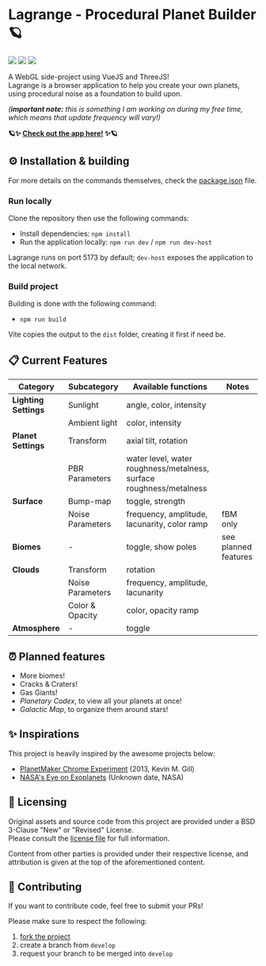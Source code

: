 # Lagrange - Procedural Planet Builder 🪐

<p>
  <img src="https://img.shields.io/badge/VueJS-3.4-%2342B883?logo=vuedotjs&labelColor=%2335495E&logoColor=white">
  <img src="https://img.shields.io/badge/Vite-5.2-%23BD34FE?logo=vite&labelColor=%2335495E&logoColor=white">
  <img src="https://img.shields.io/badge/ThreeJS-r166-%23049EF4?logo=threedotjs&labelColor=%2335495E&logoColor=white">
</p>

A WebGL side-project using VueJS and ThreeJS! <br>
Lagrange is a browser application to help you create your own planets, using procedural noise as a foundation to build upon.

_(**important note:** this is something I am working on during my free time, which means that update frequency will vary!)_

**🪐✨ [Check out the app here!](https://lagrange.eepyberry.me) ✨🪐**

## ⚙️ Installation & building

For more details on the commands themselves, check the [package.json](https://github.com/EepyBerry/lagrange/blob/main/package.json) file.

### Run locally
Clone the repository then use the following commands:
- Install dependencies: `npm install`
- Run the application locally: `npm run dev` / `npm run dev-host`

Lagrange runs on port 5173 by default; `dev-host` exposes the application to the local network.

### Build project
Building is done with the following command:
- `npm run build`

Vite copies the output to the `dist` folder, creating it first if need be.


## 📋 Current Features

| Category              | Subcategory      | Available functions                                                 | Notes                |
|-----------------------|------------------|---------------------------------------------------------------------|----------------------|
| **Lighting Settings** | Sunlight         | angle, color, intensity                                             |                      |
|                       | Ambient light    | color, intensity                                                    |                      |
| **Planet Settings**   | Transform        | axial tilt, rotation                                                |                      |
|                       | PBR Parameters   | water level, water roughness/metalness, surface roughness/metalness |                      |
| **Surface**           | Bump-map         | toggle, strength                                                    |                      |
|                       | Noise Parameters | frequency, amplitude, lacunarity, color ramp                        | fBM only             |
| **Biomes**            | -                | toggle, show poles                                                  | see planned features |
| **Clouds**            | Transform        | rotation                                                            |                      |
|                       | Noise Parameters | frequency, amplitude, lacunarity                                    |                      |
|                       | Color & Opacity  | color, opacity ramp                                                 |                      |
| **Atmosphere**        | -                | toggle                                                              |                      |

## ⏰ Planned features

- More biomes!
- Cracks & Craters!
- Gas Giants!
- _Planetary Codex_, to view all your planets at once!
- _Galactic Map_, to organize them around stars!

## ✨ Inspirations

This project is heavily inspired by the awesome projects below:

- [PlanetMaker Chrome Experiment](https://planetmaker.apoapsys.com) (2013, Kevin M. Gill)
- [NASA's Eye on Exoplanets](https://eyes.nasa.gov/apps/exo/#/) (Unknown date, NASA)

## 📓 Licensing

Original assets and source code from this project are provided under a BSD 3-Clause "New" or "Revised" License.<br>
Please consult the [license file](LICENSE) for full information.

Content from other parties is provided under their respective license, and attribution is given at the top of the aforementioned content.

## 🤝 Contributing

If you want to contribute code, feel free to submit your PRs!

Please make sure to respect the following:
1. [fork the project](https://docs.github.com/en/get-started/exploring-projects-on-github/contributing-to-a-project)
2. create a branch from `develop`
3. request your branch to be merged into `develop`
